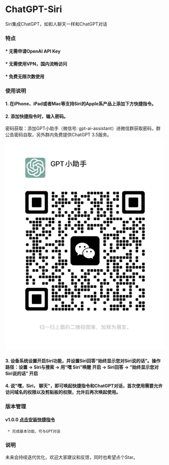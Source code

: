 # ChatGPT-Siri
Siri集成ChatGPT，如和人聊天一样和ChatGPT对话
###  特点
#### * 无需申请OpenAI API Key
#### * 无需使用VPN，国内流畅访问
#### * 免费无限次数使用

###  使用说明
#### 1. 在iPhone、iPad或者Mac等支持Siri的Apple系产品上添加下方快捷指令。
#### 2. 添加快捷指令时，输入密码。
密码获取：添加GPT小助手（微信号: gpt-ai-assistant）进微信群获取密码，群公告密码自取，另外群内免费提供ChatGPT 3.5服务。
![GPT小助手](https://github.com/AnChunLi/ChatGPT-Siri/blob/main/img/wx-code.jpeg)
#### 3. 设备系统设置开启Siri功能，并设置Siri回答“始终显示您对Siri说的话”。操作路径：设置 -> Siri与搜索 -> 用“嘿 Siri”唤醒 开启 -> Siri回答 -> “始终显示您对Siri说的话” 开启
#### 4. 说"嘿，Siri， 聊天"，即可唤起快捷指令和ChatGPT对话，首次使用需要允许访问域名的权限以及剪贴板的权限，允许后再次唤起使用。

### 版本管理
#### v1.0.0 [点击安装快捷指令](https://www.icloud.com/shortcuts/c1a2192678bd45ef8d0d9ee90ab492f5)
     * 完成基本功能，可与GPT对话

### 说明
未来会持续迭代优化，欢迎大家建议和反馈，同时也希望点个Star。
